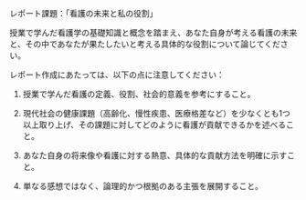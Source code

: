 レポート課題：「看護の未来と私の役割」

授業で学んだ看護学の基礎知識と概念を踏まえ、あなた自身が考える看護の未来と、その中であなたが果たしたいと考える具体的な役割について論じてください。

レポート作成にあたっては、以下の点に注意してください：

1. 授業で学んだ看護の定義、役割、社会的意義を参考にすること。

2. 現代社会の健康課題（高齢化、慢性疾患、医療格差など）を少なくとも1つ以上取り上げ、その課題に対してどのように看護が貢献できるかを述べること。

3. あなた自身の将来像や看護に対する熱意、具体的な貢献方法を明確に示すこと。

4. 単なる感想ではなく、論理的かつ根拠のある主張を展開すること。